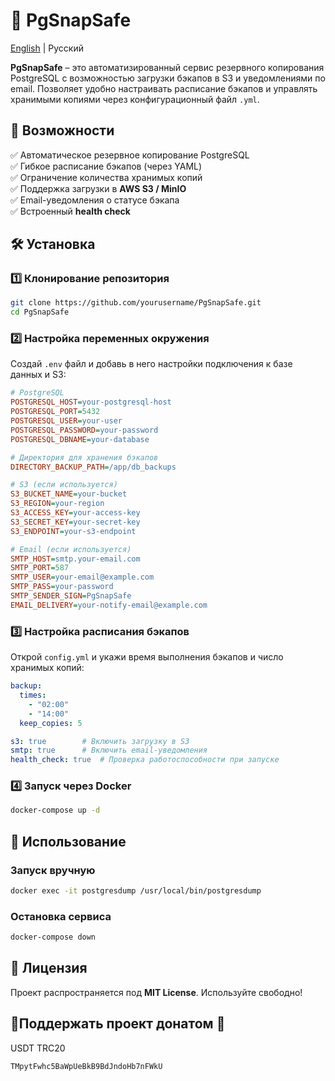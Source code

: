 # 🚀 PgSnapSafe
[English](README.md) | Русский

**PgSnapSafe** – это автоматизированный сервис резервного копирования PostgreSQL с возможностью загрузки бэкапов в S3 и уведомлениями по email. Позволяет удобно настраивать расписание бэкапов и управлять хранимыми копиями через конфигурационный файл `.yml`.

## 📌 Возможности

✅ Автоматическое резервное копирование PostgreSQL  
✅ Гибкое расписание бэкапов (через YAML)  
✅ Ограничение количества хранимых копий  
✅ Поддержка загрузки в **AWS S3 / MinIO**  
✅ Email-уведомления о статусе бэкапа  
✅ Встроенный **health check**

## 🛠 Установка

### 1️⃣ Клонирование репозитория
```bash
git clone https://github.com/yourusername/PgSnapSafe.git
cd PgSnapSafe
```

### 2️⃣ Настройка переменных окружения
Создай `.env` файл и добавь в него настройки подключения к базе данных и S3:

```ini
# PostgreSQL
POSTGRESQL_HOST=your-postgresql-host
POSTGRESQL_PORT=5432
POSTGRESQL_USER=your-user
POSTGRESQL_PASSWORD=your-password
POSTGRESQL_DBNAME=your-database

# Директория для хранения бэкапов
DIRECTORY_BACKUP_PATH=/app/db_backups

# S3 (если используется)
S3_BUCKET_NAME=your-bucket
S3_REGION=your-region
S3_ACCESS_KEY=your-access-key
S3_SECRET_KEY=your-secret-key
S3_ENDPOINT=your-s3-endpoint

# Email (если используется)
SMTP_HOST=smtp.your-email.com
SMTP_PORT=587
SMTP_USER=your-email@example.com
SMTP_PASS=your-password
SMTP_SENDER_SIGN=PgSnapSafe
EMAIL_DELIVERY=your-notify-email@example.com
```

### 3️⃣ Настройка расписания бэкапов
Открой `config.yml` и укажи время выполнения бэкапов и число хранимых копий:

```yaml
backup:
  times:
    - "02:00"
    - "14:00"
  keep_copies: 5

s3: true        # Включить загрузку в S3
smtp: true      # Включить email-уведомления
health_check: true  # Проверка работоспособности при запуске
```

### 4️⃣ Запуск через Docker
```bash
docker-compose up -d
```

## 🚀 Использование

### Запуск вручную
```bash
docker exec -it postgresdump /usr/local/bin/postgresdump
```

### Остановка сервиса
```bash
docker-compose down
```

## 📜 Лицензия

Проект распространяется под **MIT License**. Используйте свободно!

## 💚Поддержать проект донатом 💚
USDT TRC20
```bash
TMpytFwhc5BaWpUeBkB9BdJndoHb7nFWkU
```
